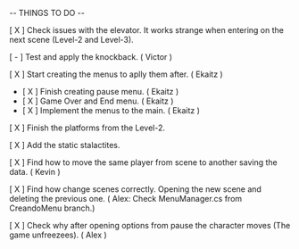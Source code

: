 -- THINGS TO DO --

[ X ] Check issues with the elevator. It works strange when entering on the next scene (Level-2 and Level-3).

[ - ] Test and apply the knockback. ( Victor )

[ X ] Start creating the menus to aplly them after. ( Ekaitz )
  -   [ X ] Finish creating pause menu. ( Ekaitz )
  -   [ X ] Game Over and End menu. ( Ekaitz )
  -   [ X ] Implement the menus to the main. ( Ekaitz )

[ X ] Finish the platforms from the Level-2.

[ X ] Add the static stalactites.

[ X ] Find how to move the same player from scene to another saving the data. ( Kevin )

[ X ] Find how change scenes correctly. Opening the new scene and deleting the previous one. ( Alex: Check MenuManager.cs from CreandoMenu branch.)

[ X ] Check why after opening options from pause the character moves (The game unfreezees). ( Alex )
